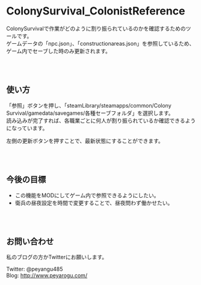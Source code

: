 # ColonySurvival_ColonistReference

ColonySurvivalで作業がどのように割り振られているのかを確認するためのツールです。<br>
ゲームデータの「npc.json」、「constructionareas.json」を参照しているため、ゲーム内でセーブした時のみ更新されます。

<br><br>
## 使い方
「参照」ボタンを押し、「steamLibrary/steamapps/common/Colony Survival/gamedata/savegames/各種セーブフォルダ」を選択します。<br>
読み込みが完了すれば、各職業ごとに何人が割り振られているか確認できるようになっています。

左側の更新ボタンを押すことで、最新状態にすることができます。

<br><br>
## 今後の目標

* この機能をMODにしてゲーム内で参照できるようにしたい。
* 衛兵の昼夜設定を時間で変更することで、昼夜問わず働かせたい。

<br><br>
## お問い合わせ
私のブログの方かTwitterにお願いします。

Twitter: @peyangu485<br>
Blog: http://www.peyarogu.com/
